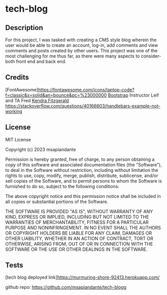 # tech-blog

## Description

For this project, I was tasked with creating a CMS style blog wherein the user would be able to create an account, log-in, add comments and view comments and posts created by other users. This project was one of the most challenging for me thus far, as there were many aspects to consider- both front end and back end. 

## Credits
[FontAwesome]https://fontawesome.com/icons/laptop-code?f=classic&s=solid&an=bounce&pc=%23000000
[Bootstrap](https://getbootstrap.com/)
 Instructor Leif and TA Fred 
 [Kendra Fitzgerald](https://github.com/kendrafitzgerald)
 https://stackoverflow.com/questions/40166603/handlebars-example-not-working

## License
MIT License

Copyright (c) 2023 msapiandante

Permission is hereby granted, free of charge, to any person obtaining a copy
of this software and associated documentation files (the "Software"), to deal
in the Software without restriction, including without limitation the rights
to use, copy, modify, merge, publish, distribute, sublicense, and/or sell
copies of the Software, and to permit persons to whom the Software is
furnished to do so, subject to the following conditions:

The above copyright notice and this permission notice shall be included in all
copies or substantial portions of the Software.

THE SOFTWARE IS PROVIDED "AS IS", WITHOUT WARRANTY OF ANY KIND, EXPRESS OR
IMPLIED, INCLUDING BUT NOT LIMITED TO THE WARRANTIES OF MERCHANTABILITY,
FITNESS FOR A PARTICULAR PURPOSE AND NONINFRINGEMENT. IN NO EVENT SHALL THE
AUTHORS OR COPYRIGHT HOLDERS BE LIABLE FOR ANY CLAIM, DAMAGES OR OTHER
LIABILITY, WHETHER IN AN ACTION OF CONTRACT, TORT OR OTHERWISE, ARISING FROM,
OUT OF OR IN CONNECTION WITH THE SOFTWARE OR THE USE OR OTHER DEALINGS IN THE
SOFTWARE.

## Tests
[tech blog deployed link]https://murmuring-shore-92413.herokuapp.com/

github repo: https://github.com/msapiandante/tech-blogg

